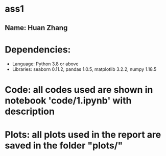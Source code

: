 # ass1
## Name: Huan Zhang
# Dependencies: 
- Language: Python 3.8 or above
- Libraries: seaborn 0.11.2, pandas 1.0.5, matplotlib 3.2.2, numpy 1.18.5
# Code: all codes used are shown in notebook 'code/1.ipynb' with description
# Plots: all plots used in the report are saved in the folder "plots/"
